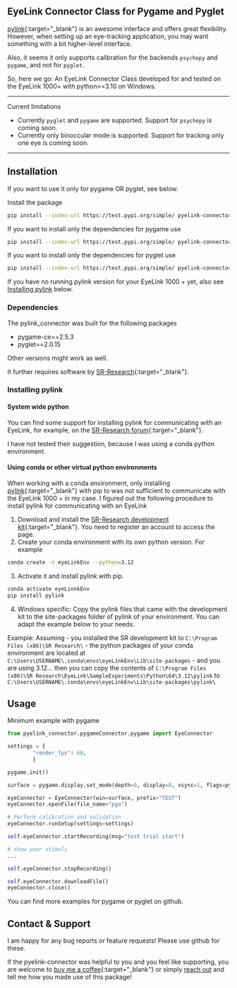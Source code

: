 ## EyeLink Connector Class for Pygame and Pyglet

[pylink](https://pypi.org/project/PyLink/){:target="_blank"} is an awesome interface and offers great flexibility. <br>
However, when setting up an eye-tracking application, you may want something with a bit higher-level interface.

Also, it seems it only supports calibration for the backends `psychopy` and `pygame`, and not for `pyglet`.

So, here we go: An EyeLink Connector Class developed for and tested on the EyeLink 1000+ with python>=3.10 on Windows.

---
Current limitations
* Currently `pyglet` and `pygame` are supported. Support for `psychopy` is coming soon.
* Currently only binoccular mode is supported. Support for tracking only one eye is coming soon.
---

## Installation

If you want to use it only for pygame OR pyglet, see below.

Install the package

```bash
pip install --index-url https://test.pypi.org/simple/ pyelink-connector
```

If you want to install only the dependencies for pygame use
```bash
pip install --index-url https://test.pypi.org/simple/ pyelink-connector[pygame]
```
If you want to install only the dependencies for pyglet use
```bash
pip install --index-url https://test.pypi.org/simple/ pyelink-connector[pyglet]
```

If you have no running pylink version for your EyeLink 1000 + yet, also see [Installing pylink](#installing-pylink) below.

### Dependencies
The pylink_connector was built for the following packages

* pygame-ce==2.5.3
* pyglet==2.0.15

Other versions might work as well.

It further requires software by [SR-Research](https://www.sr-research.com){:target="_blank"}.

### Installing pylink
#### System wide python
You can find some support for installing pylink for communicating with an EyeLink, for example, on the [SR-Research forum](https://www.sr-research.com/support/thread-48.html){:target="_blank"}.

I have not tested their suggestion, because I was using a conda python environment.

#### Using conda or other virtual python environments
When working with a conda environment, only installing [pylink](https://pypi.org/project/PyLink/){:target="_blank"} with pip to was not sufficient to communicate with the EyeLink 1000 + in my case.
I figured out the following procedure to install pylink for communicating with an EyeLink

1. Download and install the [SR-Research development kit](https://www.sr-research.com/support/showthread.php?tid=13){:target="_blank"}. You need to register an account to access the page.
2. Create your conda environment with its own python version. For example

```bash
conda create -n eyeLinkEnv --python=3.12
```

3. Activate it and install pylink with pip.

```bash
conda activate eyeLinnkEnv
pip install pylink
```

4. Windows specific: Copy the pylink files that came with the development kit to the site-packages folder of pylink of your environment. You can adapt the example below to your needs.

Example:
    Assuming
    - you installed the SR development kit to `C:\Program Files (x86)\SR Research\` 
    - the python packages of your conda environment are located at `C:\Users\USERNAME\.conda\envs\eyeLinkEnv\Lib\site-packages`
    - and you are using 3.12...
    then you can copy the contents of `C:\Program Files (x86)\SR Research\EyeLink\SampleExperiments\Python\64\3.12\pylink` to `C:\Users\USERNAME\.conda\envs\eyeLinkEnv\Lib\site-packages\pylink\`




## Usage
Minimum example with pygame

```python
from pyelink_connector.pygameConnector.pygame import EyeConnector

settings = {
        "render_fps": 60,
        }

pygame.init()

surface = pygame.display.set_mode(depth=0, display=0, vsync=1, flags=pygame.FULLSCREEN)

eyeConnector = EyeConnector(win=surface, prefix="TEST")
eyeConnector.openFile(file_name="pga")

# Perform calibration and validation
eyeConnector.runSetup(settings=settings)

self.eyeConnector.startRecording(msg="test trial start")

# show your stimuli
...

self.eyeConnector.stopRecording()

self.eyeConnector.downloadFile()
eyeConnector.close()
```

You can find more examples for pygame or pyglet on github.

## Contact & Support

I am happy for any bug reports or feature requests! Please use github for these.

If the pyelink-connector was helpful to you and you feel like supporting, you are welcome to [buy me a coffee](https://buymeacoffee.com/uvest){:target="_blank"} or simply [reach out](mailto:kai.streiling@gmail.com) and tell me how you made use of this package!
